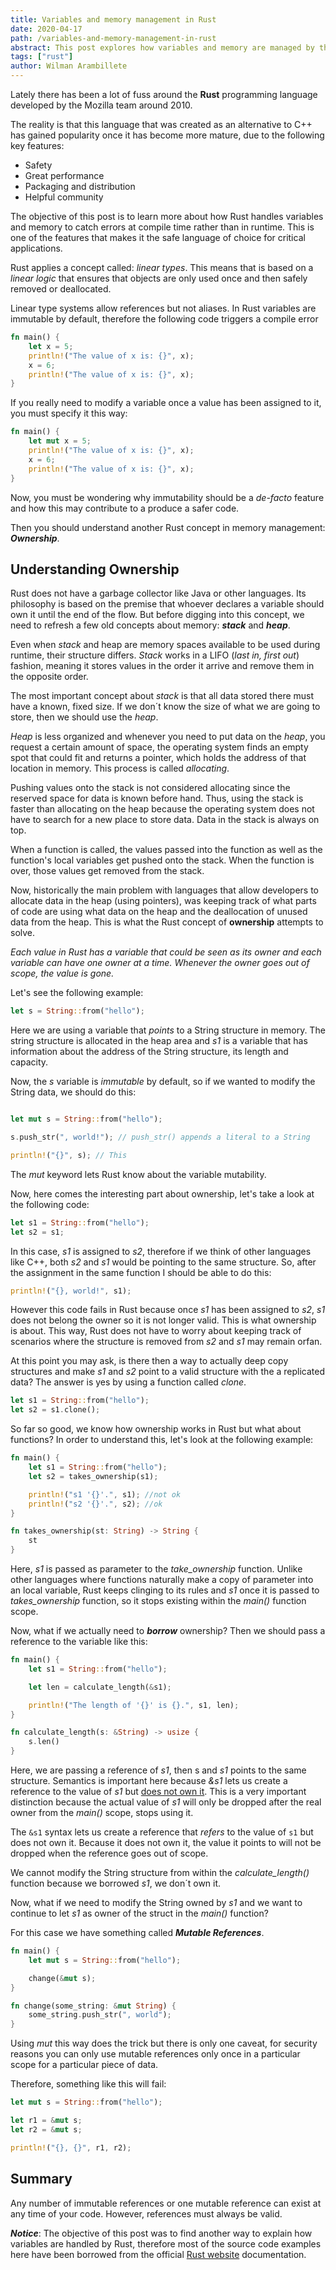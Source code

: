 ```yaml
---
title: Variables and memory management in Rust
date: 2020-04-17
path: /variables-and-memory-management-in-rust
abstract: This post explores how variables and memory are managed by the  Rust programming language. Concepts like ownership, sharing and borrowing are explained here.
tags: ["rust"]
author: Wilman Arambillete
---
```


Lately there has been a lot of fuss around the **Rust** programming language developed by the Mozilla team around 2010.

The reality is that this language that was created as an alternative to C++ has gained popularity once it has become more mature, due to the following key features:

- Safety
- Great performance
- Packaging and distribution
- Helpful community

The objective of this post is to learn more about how Rust handles variables and memory to catch errors at compile time rather than in runtime. This is one of the features that makes it the safe language of choice for critical applications.

Rust applies a concept called: _linear types_. This means that is based on a _linear logic_ that ensures that objects are only used once and then safely removed or deallocated.

Linear type systems allow references but not aliases. In Rust variables are immutable by default, therefore the following code triggers a compile error

```rust
fn main() {
    let x = 5;
    println!("The value of x is: {}", x);
    x = 6;
    println!("The value of x is: {}", x);
}
```

If you really need to modify a variable once a value has been assigned to it, you must specify it this way:

```rust
fn main() {
    let mut x = 5;
    println!("The value of x is: {}", x);
    x = 6;
    println!("The value of x is: {}", x);
}
```

Now, you must be wondering why immutability should be a _de-facto_ feature and how this may contribute to a produce a safer code.

Then you should understand another Rust concept in memory management: **_Ownership_**.

## Understanding Ownership

Rust does not have a garbage collector like Java or other languages. Its philosophy is based on the premise that whoever declares a variable should own it until the end of the flow. But before digging into this concept, we need to refresh a few old concepts about memory: **_stack_** and **_heap_**.

Even when _stack_ and heap are memory spaces available to be used during runtime, their structure differs. _Stack_ works in a LIFO (_last in, first out_) fashion, meaning it stores values in the order it arrive and remove them in the opposite order.

The most important concept about _stack_ is that all data stored there must have a known, fixed size. If we don´t know the size of what we are going to store, then we should use the _heap_.

_Heap_ is less organized and whenever you need to put data on the _heap_, you request a certain amount of space, the operating system finds an empty spot that could fit and returns a pointer, which holds the address of that location in memory. This process is called _allocating_.

Pushing values onto the stack is not considered allocating since the reserved space for data is known before hand. Thus, using the stack is faster than allocating on the heap because the operating system does not have to search for a new place to store data. Data in the stack is always on top.

When a function is called, the values passed into the function as well as the function's local variables get pushed onto the stack. When the function is over, those values get removed from the stack.

Now, historically the main problem with languages that allow developers to allocate data in the heap (using pointers), was keeping track of what parts of code are using what data on the heap and the deallocation of unused data from the heap. This is what the Rust concept of **ownership** attempts to solve.

_Each value in Rust has a variable that could be seen as its owner and each variable can have one owner at a time. Whenever the owner goes out of scope, the value is gone._

Let's see the following example:

```rust
let s = String::from("hello");
```

Here we are using a variable that _points_ to a String structure in memory. The string structure is allocated in the heap area and _s1_ is a variable that has information about the address of the String structure, its length and capacity.

Now, the _s_ variable is _immutable_ by default, so if we wanted to modify the String data, we should do this:

```rust

let mut s = String::from("hello");

s.push_str(", world!"); // push_str() appends a literal to a String

println!("{}", s); // This
```

The _mut_ keyword lets Rust know about the variable mutability.

Now, here comes the interesting part about ownership, let's take a look at the following code:

```rust
let s1 = String::from("hello");
let s2 = s1;
```

In this case, _s1_ is assigned to _s2_, therefore if we think of other languages like C++, both _s2_ and _s1_ would be pointing to the same structure. So, after the assignment in the same function I should be able to do this:

```rust
println!("{}, world!", s1);
```

However this code fails in Rust because once _s1_ has been assigned to _s2_, _s1_ does not belong the owner so it is not longer valid. This is what ownership is about. This way, Rust does not have to worry about keeping track of scenarios where the structure is removed from _s2_ and _s1_ may remain orfan.

At this point you may ask, is there then a way to actually deep copy structures and make _s1_ and _s2_ point to a valid structure with the a replicated data? The answer is yes by using a function called _clone_.

```rust
let s1 = String::from("hello");
let s2 = s1.clone();
```

So far so good, we know how ownership works in Rust but what about functions? In order to understand this, let's look at the following example:

```rust
fn main() {
    let s1 = String::from("hello");
    let s2 = takes_ownership(s1);

    println!("s1 '{}'.", s1); //not ok
    println!("s2 '{}'.", s2); //ok
}

fn takes_ownership(st: String) -> String {
    st
}
```

Here, _s1_ is passed as parameter to the _take_ownership_ function. Unlike other languages where functions naturally make a copy of parameter into an local variable, Rust keeps clinging to its rules and _s1_ once it is passed to _takes_ownership_ function, so it stops existing within the _main()_ function scope.

Now, what if we actually need to **_borrow_** ownership? Then we should pass a reference to the variable like this:

```rust
fn main() {
    let s1 = String::from("hello");

    let len = calculate_length(&s1);

    println!("The length of '{}' is {}.", s1, len);
}

fn calculate_length(s: &String) -> usize {
    s.len()
}
```

Here, we are passing a reference of _s1_, then s and _s1_ points to the same structure. Semantics is important here because _&s1_ lets us create a reference to the value of _s1_ but <u>does not own it</u>. This is a very important distinction because the actual value of _s1_ will only be dropped after the real owner from the _main()_ scope, stops using it.

The `&s1` syntax lets us create a reference that _refers_ to the value of `s1` but does not own it. Because it does not own it, the value it points to will not be dropped when the reference goes out of scope.

We cannot modify the String structure from within the _calculate_length()_ function because we borrowed _s1_, we don´t own it.

Now, what if we need to modify the String owned by _s1_ and we want to continue to let _s1_ as owner of the struct in the _main()_ function?

For this case we have something called **_Mutable References_**.

```rust
fn main() {
    let mut s = String::from("hello");

    change(&mut s);
}

fn change(some_string: &mut String) {
    some_string.push_str(", world");
}
```

Using _mut_ this way does the trick but there is only one caveat, for security reasons you can only use mutable references only once in a particular scope for a particular piece of data.

Therefore, something like this will fail:

```rust
let mut s = String::from("hello");

let r1 = &mut s;
let r2 = &mut s;

println!("{}, {}", r1, r2);
```

## Summary

Any number of immutable references or one mutable reference can exist at any time of your code. However, references must always be valid.

**_Notice_**: The objective of this post was to find another way to explain how variables are handled by Rust, therefore most of the source code examples here have been borrowed from the official [Rust website](https://doc.rust-lang.org/book/ch04-02-references-and-borrowing.html) documentation.
